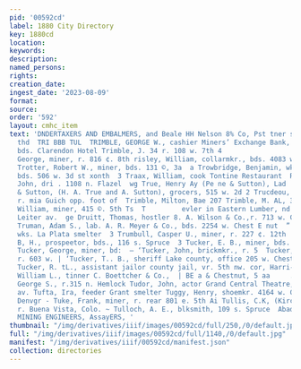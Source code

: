 ```yaml
---
pid: '00592cd'
label: 1880 City Directory
key: 1880cd
location: 
keywords: 
description: 
named_persons: 
rights: 
creation_date: 
ingest_date: '2023-08-09'
format: 
source: 
order: '592'
layout: cmhc_item
text: 'DNDERTAXERS AND EMBALMERS, and Beale HH Nelson 8% Co, Pst tner set toicie uk
  thd  TRI BBB TUL  TRIMBLE, GEORGE W., cashier Miners’ Exchange Bank, 130 w, Chestnut,
  bds. Clarendon Hotel Trimble, J. 34 r. 108 w. 7th 4                       ippett,
  George, miner, r. 816 ¢. 8th risley, William, collarmkr., bds. 4083 w. Chestnut
  Trotter, Robert W., miner, bds. 131 ©, 3a  a Trowbridge, Benjamin, wks. Grant smelter,
  bds. 506 w. 3d st xonth  3 Traax, William, cook Tontine Restaurant  Re Trudeau,
  John, dri . 1108 n. Flazel  wg True, Henry Ay (Pe ne & Sutton), Lad  3. E Trae.
  & Sutton, (H. A. True and A. Sutton), grocers, 515 w. 2d 2 Trucdeou, Swen, miner,
  r. mia Guich opp. foot of  Trimble, Milton, Bae 207 Trimble, M. AL, 306 ¢, Sth ‘Trimble,
  William, miner, 415 ©. 5th Ts  T         evler in Eastern Lumber, nd Elm streets.                       me
  Leiter av.  ge Druitt, Thomas, hostler 8. A. Wilson & Co.,r. 713 w. Chestnut  go
  Truman, Adam S., lab. A. R. Meyer & Co., bds. 2254 w. Chest E nut  ” Truly, J. M.,
  wks. La Plata smelter  3 Trumbull, Casper U., miner, r. 227 ¢. 12th  § ‘Trutton,
  B, H., prospeetor, bds., 116 s. Spruce  3 Tucker, E. B., miner, bds. 124 w. 5th  2
  Tucker, George, miner, bd:  — ‘Tucker, John, brickmkr., r. 5  Tucker, John, prospector,
  r. 603 w. | ‘Tucker, T.. B., sheriff Lake county, office 205 w. Chestnut, r . same
  Tucker, R. tL., assistant jailor county jail, vr. 5th nw. cor, Harri- son ay. Tucker,
  William L., tinner C. Boettcher & Co.,  | BE a & Chestnut, 5 aa     . 4084 w.  Tuckerman,
  George S., r.315 n. Hemlock Tudor, John, actor Grand Central Theatre, r, 701 Harrison
  av. Tufta, Ira, feeder Grant smelter Tuggy, Henry, shoemkr. 4164 w. Chestnut, r.
  Denvgr - Tuke, Frank, miner, r. rear 801 e. 5th Ai Tullis, C.K, (Kirch’ & Tullis),
  r. Buena Vista, Colo. ~ Tulloch, A. E., blksmith, 109 s. Spruce  Abadie & Amolds,
  MINING ENGINEERS, AssayERS, '
thumbnail: "/img/derivatives/iiif/images/00592cd/full/250,/0/default.jpg"
full: "/img/derivatives/iiif/images/00592cd/full/1140,/0/default.jpg"
manifest: "/img/derivatives/iiif/00592cd/manifest.json"
collection: directories
---
```

